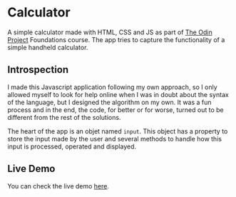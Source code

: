 # Calculator

A simple calculator made with HTML, CSS and JS as part of [The Odin Project](https://www.theodinproject.com/paths/foundations/courses/foundations/lessons/calculator) Foundations course. The app tries to capture the functionality of a simple handheld calculator.

## Introspection

I made this Javascript application following my own approach, so I only allowed myself to look for help online when I was in doubt about the syntax of the language, but I designed the algorithm on my own. It was a fun process and in the end, the code, for better or for worse, turned out to be different from the rest of the solutions.

The heart of the app is an objet named `input`. This object has a property to store the input made by the user and several methods to handle how this input is processed, operated and displayed. 

## Live Demo

You can check the live demo [here](https://maxibide.github.io/my-web-development-journey/the-odin-project/web-development-101/calculator/).